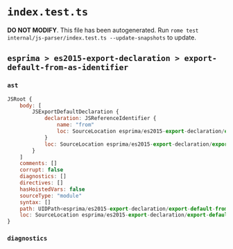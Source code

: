 # `index.test.ts`

**DO NOT MODIFY**. This file has been autogenerated. Run `rome test internal/js-parser/index.test.ts --update-snapshots` to update.

## `esprima > es2015-export-declaration > export-default-from-as-identifier`

### `ast`

```javascript
JSRoot {
	body: [
		JSExportDefaultDeclaration {
			declaration: JSReferenceIdentifier {
				name: "from"
				loc: SourceLocation esprima/es2015-export-declaration/export-default-from-as-identifier/input.js 1:15-1:19 (from)
			}
			loc: SourceLocation esprima/es2015-export-declaration/export-default-from-as-identifier/input.js 1:0-1:20
		}
	]
	comments: []
	corrupt: false
	diagnostics: []
	directives: []
	hasHoistedVars: false
	sourceType: "module"
	syntax: []
	path: UIDPath<esprima/es2015-export-declaration/export-default-from-as-identifier/input.js>
	loc: SourceLocation esprima/es2015-export-declaration/export-default-from-as-identifier/input.js 1:0-2:0
}
```

### `diagnostics`

```

```
